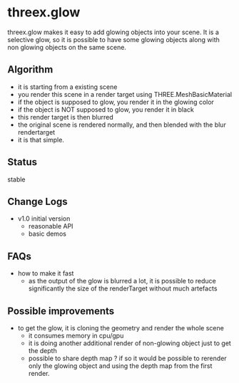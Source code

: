 threex.glow
===========

threex.glow makes it easy to add glowing objects into your scene.
It is a selective glow, so it is possible to have some glowing objects 
along with non glowing objects on the same scene.

## Algorithm
* it is starting from a existing scene
* you render this scene in a render target using THREE.MeshBasicMaterial
* if the object is supposed to glow, you render it in the glowing color
* if the object is NOT supposed to glow, you render it in black
* this render target is then blurred
* the original scene is rendered normally, and then blended with the blur rendertarget
* it is that simple.

## Status
stable

## Change Logs
* v1.0 initial version
  * reasonable API
  * basic demos

## FAQs
* how to make it fast
  * as the output of the glow is blurred a lot, it is possible to reduce significantly
  the size of the renderTarget without much artefacts

## Possible improvements
* to get the glow, it is cloning the geometry and render the whole scene
  * it consumes memory in cpu/gpu
  * it is doing another additional render of non-glowing object just to get the depth
  * possible to share depth map ? if so it would be possible to rerender only the glowing object and using the depth map from the first render.
